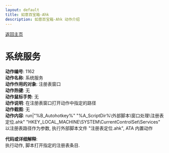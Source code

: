 ```yaml
---
layout: default
title: 如意百宝箱-Ahk
description: 如意百宝箱-Ahk 动作介绍
---
```

<link rel="stylesheet" href="../Actions/css/atom-one-light.min.css">
<script src="../Actions/js/highlight.min.js"></script>
<script>hljs.highlightAll();</script>

[返回主页](../index.md)

# [](#header-2) 系统服务

**动作编号**: 1162  
**动作名称**: 系统服务  
**动作作用的对象**: 注册表窗口  
**动作热键**: 无  
**动作鼠标手势**: 无  
**动作说明**: 在注册表窗口打开动作中指定的路径  
**动作截图**: 无    
**动作内容**: run|"%B_Autohotkey%" "%A_ScriptDir%\外部脚本\窗口处理\注册表定位.ahk" "HKEY_LOCAL_MACHINE\SYSTEM\CurrentControlSet\Services"  
以注册表路径作为参数, 执行外部脚本文件 "注册表定位.ahk", ATA 内置动作  

**代码或详细解释**:  
执行动作, 脚本打开指定的注册表条目.  